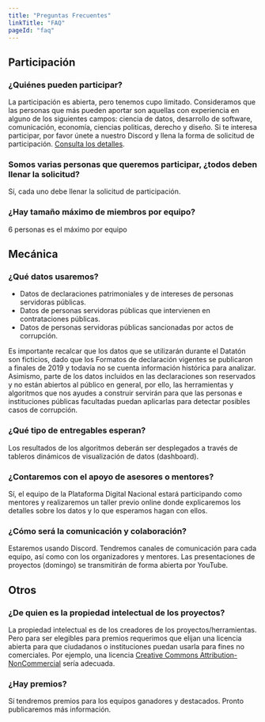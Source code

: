 ```yaml
---
title: "Preguntas Frecuentes"
linkTitle: "FAQ"
pageId: "faq"
---
```


## Participación

### ¿Quiénes pueden participar?
La participación es abierta, pero tenemos cupo limitado. 
Consideramos que las personas que más pueden aportar son aquellas con experiencia en alguno de los siguientes campos: ciencia de datos, desarrollo de software, comunicación, economía, ciencias politicas, derecho y diseño. 
Si te interesa participar, por favor únete a nuestro Discord y llena la forma de solicitud de participación. [Consulta los detalles](/participa).

### Somos varias personas que queremos participar, ¿todos deben llenar la solicitud?
Sí, cada uno debe llenar la solicitud de participación.

### ¿Hay tamaño máximo de miembros por equipo?
6 personas es el máximo por equipo

## Mecánica

### ¿Qué datos usaremos?
* Datos de declaraciones patrimoniales y de intereses de personas servidoras públicas.
* Datos de personas servidoras públicas que intervienen en contrataciones públicas.
* Datos de personas servidoras públicas sancionadas por actos de corrupción.

Es importante recalcar que los datos que se utilizarán durante el Datatón son ficticios, dado que los Formatos de declaración vigentes se publicaron a finales de 2019 y todavía no se cuenta información histórica para analizar. Asimismo, parte de los  datos incluidos en las declaraciones son reservados y no están abiertos al público en general, por ello, las herramientas y algoritmos que nos ayudes a construir servirán para que las personas e instituciones públicas facultadas puedan aplicarlas para detectar posibles casos de corrupción.


### ¿Qué tipo de entregables esperan?
Los resultados de los algoritmos deberán ser desplegados a través de tableros dinámicos de visualización de datos (dashboard).

### ¿Contaremos con el apoyo de asesores o mentores?
Sí, el equipo de la Plataforma Digital Nacional estará participando como mentores y realizaremos un taller previo online donde explicaremos los detalles sobre los datos y lo que esperamos hagan con ellos.

### ¿Cómo será la comunicación y colaboración?
Estaremos usando Discord. Tendremos canales de comunicación para cada equipo, así como con los organizadores y mentores. Las presentaciones de proyectos (domingo) se transmitirán de forma abierta por YouTube.

## Otros

### ¿De quien es la propiedad intelectual de los proyectos?
La propiedad intelectual es de los creadores de los proyectos/herramientas. Pero para ser elegibles para premios requerimos que elijan una licencia abierta para que ciudadanos o instituciones puedan usarla para fines no comerciales. Por ejemplo, una licencia [Creative Commons Attribution-NonCommercial](https://creativecommons.org/licenses/by-nc/4.0/) sería adecuada. 

### ¿Hay premios?
Sí tendremos premios para los equipos ganadores y destacados. Pronto publicaremos más información.
